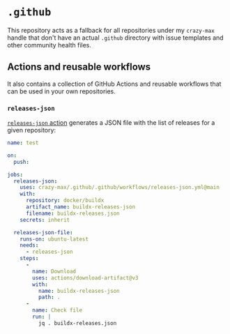 # `.github`

This repository acts as a fallback for all repositories under my `crazy-max`
handle that don't have an actual `.github` directory with issue templates and
other community health files.

## Actions and reusable workflows

It also contains a collection of GitHub Actions and reusable workflows
that can be used in your own repositories.

### `releases-json`

[`releases-json` action](.github/workflows/releases-json.yml) generates a JSON
file with the list of releases for a given repository:

```yaml
name: test

on:
  push:

jobs:
  releases-json:
    uses: crazy-max/.github/.github/workflows/releases-json.yml@main
    with:
      repository: docker/buildx
      artifact_name: buildx-releases-json
      filename: buildx-releases.json
    secrets: inherit

  releases-json-file:
    runs-on: ubuntu-latest
    needs:
      - releases-json
    steps:
      -
        name: Download
        uses: actions/download-artifact@v3
        with:
          name: buildx-releases-json
          path: .
      -
        name: Check file
        run: |
          jq . buildx-releases.json
```
